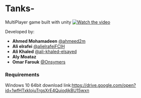 # Tanks-
MultiPlayer game built with unity
[![Watch the video](https://github.com/alielrafeiFCIH/Tanks-/blob/master/Screenshot%20from%202019-05-03%2013-41-50.png)](https://www.youtube.com/watch?v=WKIDeiQlQMs)

Developed by:
- **Ahmed Mohamadeen** [@ahmeed2m](git.io/ahmed)
- **Ali elrafei** [@alielrafeiFCIH](github.com/alielrafeiFCIH)
- **Ali Khaled** [@ali-khaled-elsayed](github.com/ali-khaled-elsayed)
- **Aly Moataz**
- **Omar Farouk** [@Onsymers](github.com/Onsymers)

### Requirements
Windows 10 64bit 
download link:https://drive.google.com/open?id=1wfHTxkIojuTrgsXrE4QuiodjkBU15wxn

